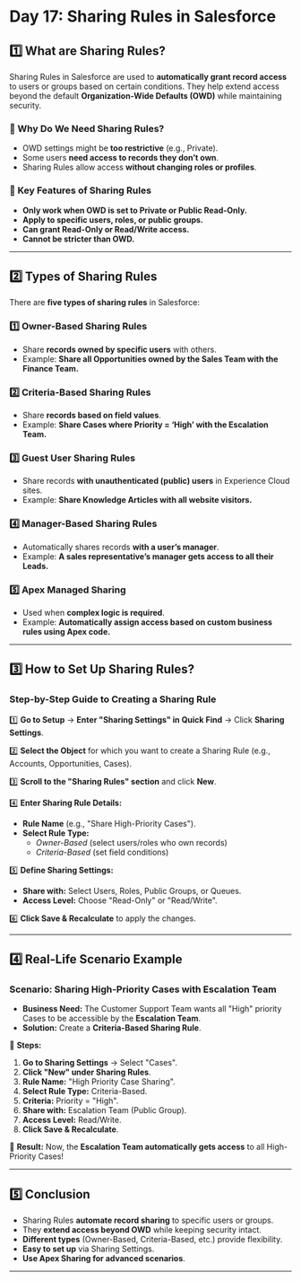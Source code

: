 # **Day 17: Sharing Rules in Salesforce**

## **1️⃣ What are Sharing Rules?**
Sharing Rules in Salesforce are used to **automatically grant record access** to users or groups based on certain conditions. They help extend access beyond the default **Organization-Wide Defaults (OWD)** while maintaining security.

### **🔹 Why Do We Need Sharing Rules?**
- OWD settings might be **too restrictive** (e.g., Private).
- Some users **need access to records they don’t own**.
- Sharing Rules allow access **without changing roles or profiles**.

### **🔹 Key Features of Sharing Rules**
- **Only work when OWD is set to Private or Public Read-Only.**
- **Apply to specific users, roles, or public groups.**
- **Can grant Read-Only or Read/Write access.**
- **Cannot be stricter than OWD.**

---

## **2️⃣ Types of Sharing Rules**
There are **five types of sharing rules** in Salesforce:

### **1️⃣ Owner-Based Sharing Rules**
- Share **records owned by specific users** with others.
- Example: **Share all Opportunities owned by the Sales Team with the Finance Team.**

### **2️⃣ Criteria-Based Sharing Rules**
- Share **records based on field values**.
- Example: **Share Cases where Priority = ‘High’ with the Escalation Team.**

### **3️⃣ Guest User Sharing Rules**
- Share records **with unauthenticated (public) users** in Experience Cloud sites.
- Example: **Share Knowledge Articles with all website visitors.**

### **4️⃣ Manager-Based Sharing Rules**
- Automatically shares records **with a user’s manager**.
- Example: **A sales representative’s manager gets access to all their Leads.**

### **5️⃣ Apex Managed Sharing**
- Used when **complex logic is required**.
- Example: **Automatically assign access based on custom business rules using Apex code.**

---

## **3️⃣ How to Set Up Sharing Rules?**

### **Step-by-Step Guide to Creating a Sharing Rule**

1️⃣ **Go to Setup** → **Enter "Sharing Settings" in Quick Find** → Click **Sharing Settings**.

2️⃣ **Select the Object** for which you want to create a Sharing Rule (e.g., Accounts, Opportunities, Cases).

3️⃣ **Scroll to the "Sharing Rules" section** and click **New**.

4️⃣ **Enter Sharing Rule Details:**
   - **Rule Name** (e.g., "Share High-Priority Cases").
   - **Select Rule Type:**
     - *Owner-Based* (select users/roles who own records)
     - *Criteria-Based* (set field conditions)

5️⃣ **Define Sharing Settings:**
   - **Share with:** Select Users, Roles, Public Groups, or Queues.
   - **Access Level:** Choose "Read-Only" or "Read/Write".

6️⃣ **Click Save & Recalculate** to apply the changes.

---

## **4️⃣ Real-Life Scenario Example**
### **Scenario: Sharing High-Priority Cases with Escalation Team**
- **Business Need:** The Customer Support Team wants all "High" priority Cases to be accessible by the **Escalation Team**.
- **Solution:** Create a **Criteria-Based Sharing Rule**.

📌 **Steps:**
1. **Go to Sharing Settings** → Select "Cases".
2. **Click "New" under Sharing Rules**.
3. **Rule Name:** "High Priority Case Sharing".
4. **Select Rule Type:** Criteria-Based.
5. **Criteria:** Priority = "High".
6. **Share with:** Escalation Team (Public Group).
7. **Access Level:** Read/Write.
8. **Click Save & Recalculate**.

🔹 **Result:** Now, the **Escalation Team automatically gets access** to all High-Priority Cases!

---

## **5️⃣ Conclusion**
- Sharing Rules **automate record sharing** to specific users or groups.
- They **extend access beyond OWD** while keeping security intact.
- **Different types** (Owner-Based, Criteria-Based, etc.) provide flexibility.
- **Easy to set up** via Sharing Settings.
- **Use Apex Sharing for advanced scenarios**.

---
